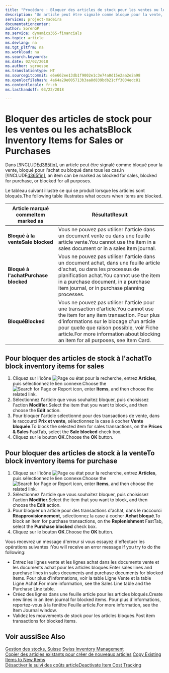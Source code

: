 ```yaml
---
title: "Procédure : Bloquer des articles de stock pour les ventes ou les achats"
description: "Un article peut être signalé comme bloqué pour la vente, bloqué pour l'achat ou bloqué dans tous les cas."
services: project-madeira
documentationcenter: 
author: SorenGP
ms.service: dynamics365-financials
ms.topic: article
ms.devlang: na
ms.tgt_pltfrm: na
ms.workload: na
ms.search.keywords: 
ms.date: 02/02/2018
ms.author: sgroespe
ms.translationtype: HT
ms.sourcegitcommit: e6e662ee13db1f9002e1c3e74a0d15e2aa2e2a98
ms.openlocfilehash: 4a64a29e005713b3aa8d839bdb21cff3034edc81
ms.contentlocale: fr-ch
ms.lasthandoff: 03/22/2018

---
```

# <a name="block-inventory-items-for-sales-or-purchases"></a><span data-ttu-id="10a37-103">Bloquer des articles de stock pour les ventes ou les achats</span><span class="sxs-lookup"><span data-stu-id="10a37-103">Block Inventory Items for Sales or Purchases</span></span>
<span data-ttu-id="10a37-104">Dans [!INCLUDE[d365fin](../../includes/d365fin_md.md)], un article peut être signalé comme bloqué pour la vente, bloqué pour l'achat ou bloqué dans tous les cas.</span><span class="sxs-lookup"><span data-stu-id="10a37-104">In [!INCLUDE[d365fin](../../includes/d365fin_md.md)], an item can be marked as blocked for sales, blocked for purchase, or blocked for all purposes.</span></span>  

<span data-ttu-id="10a37-105">Le tableau suivant illustre ce qui se produit lorsque les articles sont bloqués.</span><span class="sxs-lookup"><span data-stu-id="10a37-105">The following table illustrates what occurs when items are blocked.</span></span>  

|<span data-ttu-id="10a37-106">Article marqué comme</span><span class="sxs-lookup"><span data-stu-id="10a37-106">Item marked as</span></span>|<span data-ttu-id="10a37-107">Résultat</span><span class="sxs-lookup"><span data-stu-id="10a37-107">Result</span></span>|  
|--------------------|------------|  
|<span data-ttu-id="10a37-108">**Bloqué à la vente**</span><span class="sxs-lookup"><span data-stu-id="10a37-108">**Sale blocked**</span></span>|<span data-ttu-id="10a37-109">Vous ne pouvez pas utiliser l'article dans un document vente ou dans une feuille article vente.</span><span class="sxs-lookup"><span data-stu-id="10a37-109">You cannot use the item in a sales document or in a sales item journal.</span></span>|  
|<span data-ttu-id="10a37-110">**Bloqué à l'achat**</span><span class="sxs-lookup"><span data-stu-id="10a37-110">**Purchase blocked**</span></span>|<span data-ttu-id="10a37-111">Vous ne pouvez pas utiliser l'article dans un document achat, dans une feuille article d'achat, ou dans les processus de planification achat.</span><span class="sxs-lookup"><span data-stu-id="10a37-111">You cannot use the item in a purchase document, in a purchase item journal, or in purchase planning processes.</span></span>|  
|<span data-ttu-id="10a37-112">**Bloqué**</span><span class="sxs-lookup"><span data-stu-id="10a37-112">**Blocked**</span></span>|<span data-ttu-id="10a37-113">Vous ne pouvez pas utiliser l'article pour une transaction d'article.</span><span class="sxs-lookup"><span data-stu-id="10a37-113">You cannot use the item for any item transaction.</span></span> <span data-ttu-id="10a37-114">Pour plus d'informations sur le blocage d'un article pour quelle que raison possible, voir Fiche article.</span><span class="sxs-lookup"><span data-stu-id="10a37-114">For more information about blocking an item for all purposes, see Item Card.</span></span>|  

## <a name="to-block-inventory-items-for-sales"></a><span data-ttu-id="10a37-115">Pour bloquer des articles de stock à l'achat</span><span class="sxs-lookup"><span data-stu-id="10a37-115">To block inventory items for sales</span></span>  

1.  <span data-ttu-id="10a37-116">Cliquez sur l'icône ![Page ou état pour la recherche](../../media/ui-search/search_small.png "Page ou état pour la recherche"), entrez **Articles**, puis sélectionnez le lien connexe.</span><span class="sxs-lookup"><span data-stu-id="10a37-116">Choose the ![Search for Page or Report](../../media/ui-search/search_small.png "Search for Page or Report icon") icon, enter **Items**, and then choose the related link.</span></span>  
2.  <span data-ttu-id="10a37-117">Sélectionnez l'article que vous souhaitez bloquer, puis choisissez l'action **Modifier**.</span><span class="sxs-lookup"><span data-stu-id="10a37-117">Select the item that you want to block, and then choose the **Edit** action.</span></span>  
3.  <span data-ttu-id="10a37-118">Pour bloquer l'article sélectionné pour des transactions de vente, dans le raccourci **Prix et vente**, sélectionnez la case à cocher **Vente bloquée**.</span><span class="sxs-lookup"><span data-stu-id="10a37-118">To block the selected item for sales transactions, on the **Prices & Sales** FastTab, select the **Sale blocked** check box.</span></span>  
4.  <span data-ttu-id="10a37-119">Cliquez sur le bouton **OK**.</span><span class="sxs-lookup"><span data-stu-id="10a37-119">Choose the **OK** button.</span></span>  

## <a name="to-block-inventory-items-for-purchase"></a><span data-ttu-id="10a37-120">Pour bloquer des articles de stock à la vente</span><span class="sxs-lookup"><span data-stu-id="10a37-120">To block inventory items for purchase</span></span>  

1.  <span data-ttu-id="10a37-121">Cliquez sur l'icône ![Page ou état pour la recherche](../../media/ui-search/search_small.png "Page ou état pour la recherche"), entrez **Articles**, puis sélectionnez le lien connexe.</span><span class="sxs-lookup"><span data-stu-id="10a37-121">Choose the ![Search for Page or Report](../../media/ui-search/search_small.png "Search for Page or Report icon") icon, enter **Items**, and then choose the related link.</span></span>  
2.  <span data-ttu-id="10a37-122">Sélectionnez l'article que vous souhaitez bloquer, puis choisissez l'action **Modifier**.</span><span class="sxs-lookup"><span data-stu-id="10a37-122">Select the item that you want to block, and then choose the **Edit** action.</span></span>  
3.  <span data-ttu-id="10a37-123">Pour bloquer un article pour des transactions d'achat, dans le raccourci **Réapprovisionnement**, sélectionnez la case à cocher **Achat bloqué**.</span><span class="sxs-lookup"><span data-stu-id="10a37-123">To block an item for purchase transactions, on the **Replenishment** FastTab, select the **Purchase blocked** check box.</span></span>  
4.  <span data-ttu-id="10a37-124">Cliquez sur le bouton **OK**.</span><span class="sxs-lookup"><span data-stu-id="10a37-124">Choose the **OK** button.</span></span>  

<span data-ttu-id="10a37-125">Vous recevrez un message d'erreur si vous essayez d'effectuer les opérations suivantes :</span><span class="sxs-lookup"><span data-stu-id="10a37-125">You will receive an error message if you try to do the following:</span></span>  

- <span data-ttu-id="10a37-126">Entrez les lignes vente et les lignes achat dans les documents vente et les documents achat pour les articles bloqués.</span><span class="sxs-lookup"><span data-stu-id="10a37-126">Enter sales lines and purchase lines in sales documents and purchase documents for blocked items.</span></span> <span data-ttu-id="10a37-127">Pour plus d'informations, voir la table Ligne Vente et la table Ligne Achat.</span><span class="sxs-lookup"><span data-stu-id="10a37-127">For more information, see the Sales Line table and the Purchase Line table.</span></span>  
- <span data-ttu-id="10a37-128">Créez des lignes dans une feuille article pour les articles bloqués.</span><span class="sxs-lookup"><span data-stu-id="10a37-128">Create new lines in an item journal for blocked items.</span></span> <span data-ttu-id="10a37-129">Pour plus d'informations, reportez-vous à la fenêtre Feuille article.</span><span class="sxs-lookup"><span data-stu-id="10a37-129">For more information, see the Item Journal window.</span></span>  
- <span data-ttu-id="10a37-130">Validez les mouvements de stock pour les articles bloqués.</span><span class="sxs-lookup"><span data-stu-id="10a37-130">Post item transactions for blocked items.</span></span>  

## <a name="see-also"></a><span data-ttu-id="10a37-131">Voir aussi</span><span class="sxs-lookup"><span data-stu-id="10a37-131">See Also</span></span>  
 <span data-ttu-id="10a37-132">[Gestion des stocks, Suisse](swiss-inventory-management.md) </span><span class="sxs-lookup"><span data-stu-id="10a37-132">[Swiss Inventory Management](swiss-inventory-management.md) </span></span>  
 <span data-ttu-id="10a37-133">[Copier des articles existants pour créer de nouveaux articles](how-to-copy-existing-items-to-new-items.md) </span><span class="sxs-lookup"><span data-stu-id="10a37-133">[Copy Existing Items to New Items](how-to-copy-existing-items-to-new-items.md) </span></span>  
 [<span data-ttu-id="10a37-134">Désactiver le suivi des coûts article</span><span class="sxs-lookup"><span data-stu-id="10a37-134">Deactivate Item Cost Tracking</span></span>](how-to-deactivate-item-cost-tracking.md)

